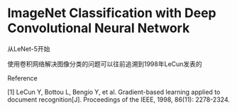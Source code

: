 # ImageNet Classification with Deep Convolutional Neural Network

从LeNet-5开始 

使用卷积网络解决图像分类的问题可以往前追溯到1998年LeCun发表的

Reference

\[1\] LeCun Y, Bottou L, Bengio Y, et al. Gradient-based learning applied to document recognition\[J\]. Proceedings of the IEEE, 1998, 86\(11\): 2278-2324.

